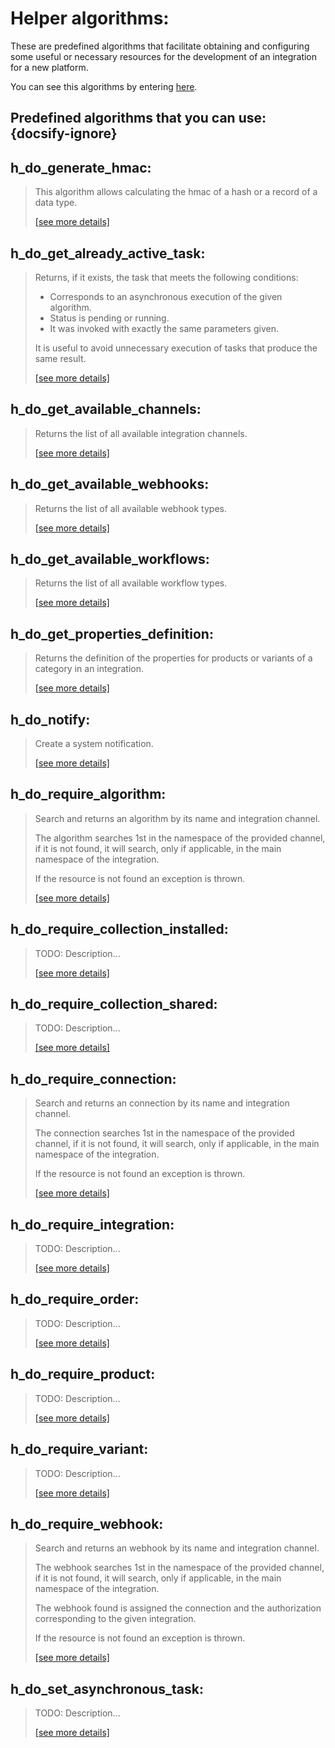 # Helper algorithms:

These are predefined algorithms that facilitate obtaining and configuring some useful or necessary resources for the
development of an integration for a new platform.

You can see this algorithms by entering [here](https://cenit.io/algorithm?f[name][40703][o]=starts_with&f[name][40703][v]=h_do_&f[namespace][40840][v]=OMNAv2).

## Predefined algorithms that you can use: {docsify-ignore}

## h_do_generate_hmac:

> This algorithm allows calculating the hmac of a hash or a record of a data type.
>
> [[see more details]](h_do_generate_hmac ':class=see-more')

## h_do_get_already_active_task:

> Returns, if it exists, the task that meets the following conditions:
> 
> * Corresponds to an asynchronous execution of the given algorithm.
> * Status is pending or running.
> * It was invoked with exactly the same parameters given.
> 
> It is useful to avoid unnecessary execution of tasks that produce the same result.
>
> [[see more details]](h_do_get_already_active_task ':class=see-more')

## h_do_get_available_channels:

> Returns the list of all available integration channels.
>
> [[see more details]](h_do_get_available_channels ':class=see-more')

## h_do_get_available_webhooks:

> Returns the list of all available webhook types.
>
> [[see more details]](h_do_get_available_webhooks ':class=see-more')

## h_do_get_available_workflows:

> Returns the list of all available workflow types.
>
> [[see more details]](h_do_get_available_workflows ':class=see-more')

## h_do_get_properties_definition:

> Returns the definition of the properties for products or variants of a category in an integration.
>
> [[see more details]](h_do_get_properties_definition ':class=see-more')

## h_do_notify:

> Create a system notification.
>
> [[see more details]](h_do_notify ':class=see-more')

## h_do_require_algorithm:

> Search and returns an algorithm by its name and integration channel.
> 
> The algorithm searches 1st in the namespace of the provided channel, if it is not found, it will search, 
> only if applicable, in the main namespace of the integration.
> 
> If the resource is not found an exception is thrown.
>
> [[see more details]](h_do_require_algorithm ':class=see-more')

## h_do_require_collection_installed:

> TODO: Description...
>
> [[see more details]](h_do_require_collection_installed ':class=see-more')

## h_do_require_collection_shared:

> TODO: Description...
>
> [[see more details]](h_do_require_collection_shared ':class=see-more')

## h_do_require_connection:

> Search and returns an connection by its name and integration channel.
> 
> The connection searches 1st in the namespace of the provided channel, if it is not found, it will search, 
> only if applicable, in the main namespace of the integration.
> 
> If the resource is not found an exception is thrown.
>
> [[see more details]](h_do_require_connection ':class=see-more')

## h_do_require_integration:

> TODO: Description...
>
> [[see more details]](h_do_require_integration ':class=see-more')

## h_do_require_order:

> TODO: Description...
>
> [[see more details]](h_do_require_order ':class=see-more')

## h_do_require_product:

> TODO: Description...
>
> [[see more details]](h_do_require_product ':class=see-more')

## h_do_require_variant:

> TODO: Description...
>
> [[see more details]](h_do_require_variant ':class=see-more')

## h_do_require_webhook:

> Search and returns an webhook by its name and integration channel.
> 
> The webhook searches 1st in the namespace of the provided channel, if it is not found, it will search, 
> only if applicable, in the main namespace of the integration.
> 
> The webhook found is assigned the connection and the authorization corresponding to the given integration.
> 
> If the resource is not found an exception is thrown.
>
> [[see more details]](h_do_require_webhook ':class=see-more')

## h_do_set_asynchronous_task:

> TODO: Description...
>
> [[see more details]](h_do_set_asynchronous_task ':class=see-more')

